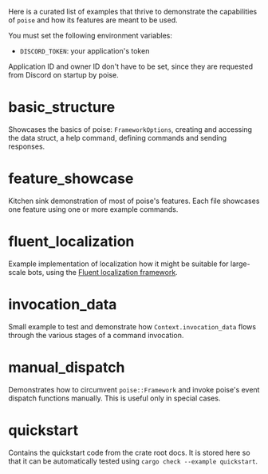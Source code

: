 Here is a curated list of examples that thrive to demonstrate the capabilities of `poise` and how its features are meant to be used.

You must set the following environment variables:
- `DISCORD_TOKEN`: your application's token

Application ID and owner ID don't have to be set, since they are requested from Discord on startup
by poise.

# basic_structure

Showcases the basics of poise: `FrameworkOptions`, creating and accessing the data struct, a help
command, defining commands and sending responses.

# feature_showcase

Kitchen sink demonstration of most of poise's features. Each file showcases one feature using
one or more example commands.

# fluent_localization

Example implementation of localization how it might be suitable for large-scale bots, using the
[Fluent localization framework](https://projectfluent.org/).

# invocation_data

Small example to test and demonstrate how `Context.invocation_data` flows through the various stages
of a command invocation.

# manual_dispatch

Demonstrates how to circumvent `poise::Framework` and invoke poise's event dispatch functions
manually. This is useful only in special cases.

# quickstart

Contains the quickstart code from the crate root docs. It is stored here so that it can be
automatically tested using `cargo check --example quickstart`.
